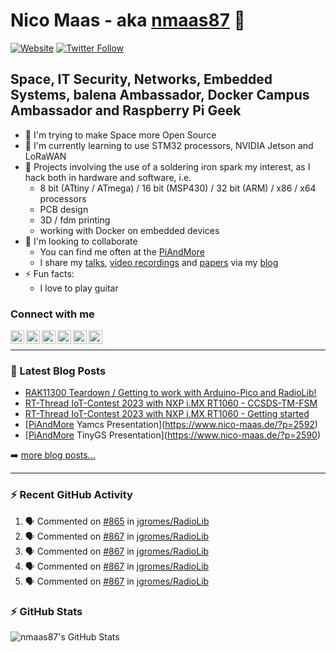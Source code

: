 # Nico Maas - aka [nmaas87][website] 👋

[![Website](https://img.shields.io/website?label=nico-maas.de&style=for-the-badge&url=https%3A%2F%2Fwww.nico-maas.de)](https://www.nico-maas.de)
[![Twitter Follow](https://img.shields.io/twitter/follow/nmaas87?color=1DA1F2&logo=twitter&style=for-the-badge)](https://twitter.com/intent/follow?original_referer=https%3A%2F%2Fgithub.com%2Fnmaas87&screen_name=nmaas87)

## Space, IT Security, Networks, Embedded Systems, balena Ambassador, Docker Campus Ambassador and Raspberry Pi Geek

- 🔭 I'm trying to make Space more Open Source
- 🌱 I'm currently learning to use STM32 processors, NVIDIA Jetson and LoRaWAN
- 🎉 Projects involving the use of a soldering iron spark my interest, as I hack both in hardware and software, i.e.
  - 8 bit (ATtiny / ATmega) / 16 bit (MSP430) / 32 bit (ARM) / x86 / x64 processors
  - PCB design
  - 3D / fdm printing
  - working with Docker on embedded devices
- 👯 I'm looking to collaborate
  - You can find me often at the [PiAndMore][piandmore]
  - I share my [talks], [video recordings] and [papers] via my [blog][website]
- ⚡ Fun facts:
  - I love to play guitar

### Connect with me

[<img align="left" alt="nico-maas.de" width="22px" src="https://cdn.simpleicons.org/wordpress" />][website]
[<img align="left" alt="nicomaas | Keybase" width="22px" src="https://cdn.simpleicons.org/keybase" />][keybase]
[<img align="left" alt="nmaas87 | Twitter" width="22px" src="https://cdn.simpleicons.org/twitter" />][twitter]
[<img align="left" alt="@nmaas87@chaos.social | Mastodon" width="22px" src="https://cdn.simpleicons.org/mastodon" />][mastodon]
[<img align="left" alt="nicomaas | LinkedIn" width="22px" src="https://cdn.simpleicons.org/linkedin" />][linkedin]
[<img align="left" alt="nmaas87 | Hackster" width="22px" src="https://cdn.simpleicons.org/hackster" />][hackster]



<br />

---

### 📕 Latest Blog Posts

<!-- BLOG-POST-LIST:START -->
- [RAK11300 Teardown / Getting to work with Arduino-Pico and RadioLib!](https://www.nico-maas.de/?p=2607)
- [RT-Thread IoT-Contest 2023 with NXP i.MX RT1060 - CCSDS-TM-FSM](https://www.nico-maas.de/?p=2600)
- [RT-Thread IoT-Contest 2023 with NXP i.MX RT1060 - Getting started](https://www.nico-maas.de/?p=2595)
- [[PiAndMore] Yamcs Presentation](https://www.nico-maas.de/?p=2592)
- [[PiAndMore] TinyGS Presentation](https://www.nico-maas.de/?p=2590)
<!-- BLOG-POST-LIST:END -->

➡️ [more blog posts...](https://www.nico-maas.de)

---

### :zap: Recent GitHub Activity
  
<!--START_SECTION:activity-->
1. 🗣 Commented on [#865](https://github.com/jgromes/RadioLib/pull/865#issuecomment-1793430427) in [jgromes/RadioLib](https://github.com/jgromes/RadioLib)
2. 🗣 Commented on [#867](https://github.com/jgromes/RadioLib/pull/867#issuecomment-1793378874) in [jgromes/RadioLib](https://github.com/jgromes/RadioLib)
3. 🗣 Commented on [#867](https://github.com/jgromes/RadioLib/pull/867#issuecomment-1793376568) in [jgromes/RadioLib](https://github.com/jgromes/RadioLib)
4. 🗣 Commented on [#867](https://github.com/jgromes/RadioLib/pull/867#issuecomment-1793246832) in [jgromes/RadioLib](https://github.com/jgromes/RadioLib)
5. 🗣 Commented on [#867](https://github.com/jgromes/RadioLib/pull/867#issuecomment-1793241120) in [jgromes/RadioLib](https://github.com/jgromes/RadioLib)
<!--END_SECTION:activity-->

### :zap: GitHub Stats

  <img align="left" alt="nmaas87's GitHub Stats" src="https://github-readme-stats.codestackr.vercel.app/api?username=nmaas87&show_icons=true&hide_border=true" />


[website]: https://www.nico-maas.de
[twitter]: https://twitter.com/nmaas87
[linkedin]: https://linkedin.com/in/nicomaas
[keybase]: https://keybase.io/nicomaas
[hackster]: https://www.hackster.io/nmaas87
[mastodon]: https://chaos.social/@nmaas87
[piandmore]: https://piandmore.de/en/
[talks]: https://www.nico-maas.de/?cat=392
[video recordings]: https://www.nico-maas.de/?page_id=1244
[papers]: https://www.nico-maas.de/?cat=301
